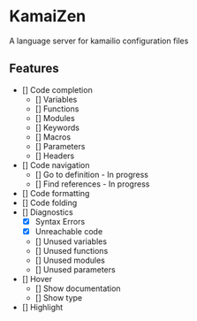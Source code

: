 # KamaiZen
A language server for kamailio configuration files


## Features
- [] Code completion
    - [] Variables
    - [] Functions
    - [] Modules
    - [] Keywords
    - [] Macros
    - [] Parameters
    - [] Headers
- [] Code navigation
  - [] Go to definition - In progress
  - [] Find references - In progress
- [] Code formatting
- [] Code folding
- [] Diagnostics
    - [x] Syntax Errors
    - [x] Unreachable code
    - [] Unused variables
    - [] Unused functions
    - [] Unused modules
    - [] Unused parameters
- [] Hover
    - [] Show documentation
    - [] Show type
- [] Highlight

